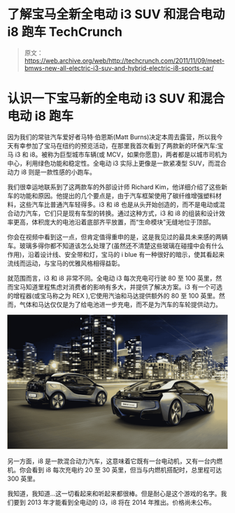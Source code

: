 # 了解宝马全新全电动 i3 SUV 和混合电动 i8 跑车 TechCrunch

> 原文：<https://web.archive.org/web/http://techcrunch.com/2011/11/09/meet-bmws-new-all-electric-i3-suv-and-hybrid-electric-i8-sports-car/>

# 认识一下宝马新的全电动 i3 SUV 和混合电动 i8 跑车

因为我们的常驻汽车爱好者马特·伯恩斯(Matt Burns)决定本周去露营，所以我今天有幸参加了宝马在纽约的预览活动，在那里我首次看到了两款新的环保汽车:宝马 i3 和 i8。被称为巨型城市车辆(或 MCV，如果你愿意)，两者都是以城市司机为中心，利用绿色功能和稳定性。全电动 i3 实际上更像是一款紧凑型 SUV，而混合动力 i8 则是一款性感的小跑车。

我们很幸运地联系到了这两款车的外部设计师 Richard Kim，他详细介绍了这些新车的功能和原因。他提出的几个要点是，由于汽车框架使用了碳纤维增强塑料材料，这些汽车比普通汽车轻得多。i3 和 i8 也是从头开始创造的，而不是电动或混合动力汽车，它们只是现有车型的转换。通过这种方式，i3 和 i8 的组装和设计效率更高，体积庞大的电池沿着底部齐平放置，而“生命模块”无缝地位于顶部。

你会在视频中看到这一点，但肯定值得重申的是，这是我见过的最具未来感的两辆车。玻璃多得你都不知道该怎么处理了(虽然还不清楚这些玻璃在碰撞中会有什么作用)，沿着设计线、安全带和灯，宝马的 i blue 有一种很好的暗示，使其看起来流线而运动，与宝马的优雅风格相得益彰。

就范围而言，i3 和 i8 非常不同。全电动 i3 每次充电可行驶 80 至 100 英里，然而宝马知道里程焦虑对消费者的影响有多大，并提供了解决方案。i3 有一个可选的增程器(或宝马称之为 REX ),它使用汽油和马达提供额外的 80 至 100 英里。然而，气体和马达仅仅是为了给电池进一步充电，而不是为汽车的车轮提供动力。

[![](img/e1c0dbe29192104650e801a8ef1b8c8f.png "P90080221")](https://web.archive.org/web/20230205025825/https://techcrunch.com/wp-content/uploads/2011/11/p90080221_highres.jpg)

另一方面，i8 是一款混合动力汽车，这意味着它既有一台电动机，又有一台内燃机。你会看到 i8 每次充电约 20 至 30 英里，但当与内燃机搭配时，总里程可达 300 英里。

我知道，我知道…这一切看起来和听起来都很棒。但是耐心是这个游戏的名字。我们要到 2013 年才能看到全电动的 i3，i8 将在 2014 年推出。价格尚未公布。